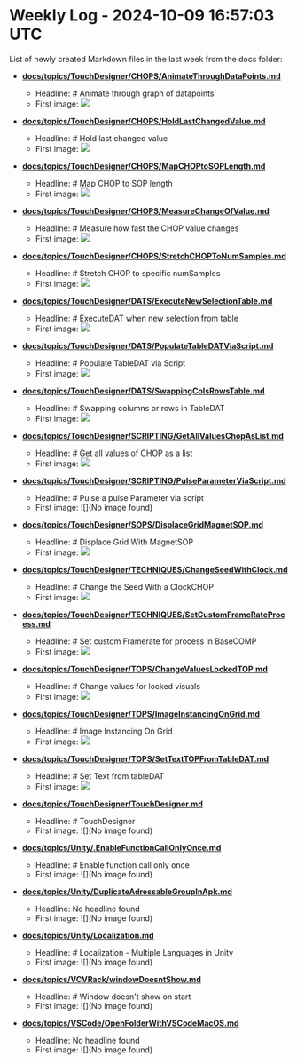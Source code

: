 # Weekly Log - 2024-10-09 16:57:03 UTC

List of newly created Markdown files in the last week from the docs folder:

- **[docs/topics/TouchDesigner/CHOPS/AnimateThroughDataPoints.md](https://github.com/levoxtrip/docs/topics/TouchDesigner/CHOPS/AnimateThroughDataPoints.md)**
  - Headline: # Animate through graph of datapoints
  - First image: ![](./img/AnimateThroughData0.png)

- **[docs/topics/TouchDesigner/CHOPS/HoldLastChangedValue.md](https://github.com/levoxtrip/docs/topics/TouchDesigner/CHOPS/HoldLastChangedValue.md)**
  - Headline: # Hold last changed value
  - First image: ![](./img/HoldLastChangedValue.png)

- **[docs/topics/TouchDesigner/CHOPS/MapCHOPtoSOPLength.md](https://github.com/levoxtrip/docs/topics/TouchDesigner/CHOPS/MapCHOPtoSOPLength.md)**
  - Headline: # Map CHOP to SOP length
  - First image: ![](./img/MapCHOPtoSOPLength.png)

- **[docs/topics/TouchDesigner/CHOPS/MeasureChangeOfValue.md](https://github.com/levoxtrip/docs/topics/TouchDesigner/CHOPS/MeasureChangeOfValue.md)**
  - Headline: # Measure how fast the CHOP value changes
  - First image: ![](./img/MeasureSpeedValChange.png)

- **[docs/topics/TouchDesigner/CHOPS/StretchCHOPToNumSamples.md](https://github.com/levoxtrip/docs/topics/TouchDesigner/CHOPS/StretchCHOPToNumSamples.md)**
  - Headline: # Stretch CHOP to specific numSamples
  - First image: ![](./img/StretchCHOPToNumSamples.png)

- **[docs/topics/TouchDesigner/DATS/ExecuteNewSelectionTable.md](https://github.com/levoxtrip/docs/topics/TouchDesigner/DATS/ExecuteNewSelectionTable.md)**
  - Headline: # ExecuteDAT when new selection from table
  - First image: ![](./img/ExecuteNewSelectionTable0.png)

- **[docs/topics/TouchDesigner/DATS/PopulateTableDATViaScript.md](https://github.com/levoxtrip/docs/topics/TouchDesigner/DATS/PopulateTableDATViaScript.md)**
  - Headline: # Populate TableDAT via Script
  - First image: ![](./img/PopulateTableDATScript.png)

- **[docs/topics/TouchDesigner/DATS/SwappingColsRowsTable.md](https://github.com/levoxtrip/docs/topics/TouchDesigner/DATS/SwappingColsRowsTable.md)**
  - Headline: # Swapping columns or rows in TableDAT
  - First image: ![](./img/SwappingColsRowsTable.png)

- **[docs/topics/TouchDesigner/SCRIPTING/GetAllValuesChopAsList.md](https://github.com/levoxtrip/docs/topics/TouchDesigner/SCRIPTING/GetAllValuesChopAsList.md)**
  - Headline: # Get all values of CHOP as a list
  - First image: ![](./img/getValuesChopAsList.png)

- **[docs/topics/TouchDesigner/SCRIPTING/PulseParameterViaScript.md](https://github.com/levoxtrip/docs/topics/TouchDesigner/SCRIPTING/PulseParameterViaScript.md)**
  - Headline: # Pulse a pulse Parameter via script
  - First image: ![](No image found)

- **[docs/topics/TouchDesigner/SOPS/DisplaceGridMagnetSOP.md](https://github.com/levoxtrip/docs/topics/TouchDesigner/SOPS/DisplaceGridMagnetSOP.md)**
  - Headline: # Displace Grid With MagnetSOP
  - First image: ![](./img/DisplaceGridByMagnet.png)

- **[docs/topics/TouchDesigner/TECHNIQUES/ChangeSeedWithClock.md](https://github.com/levoxtrip/docs/topics/TouchDesigner/TECHNIQUES/ChangeSeedWithClock.md)**
  - Headline: # Change the Seed With a ClockCHOP
  - First image: ![](./img/ChangeSeedWithClock.png)

- **[docs/topics/TouchDesigner/TECHNIQUES/SetCustomFrameRateProcess.md](https://github.com/levoxtrip/docs/topics/TouchDesigner/TECHNIQUES/SetCustomFrameRateProcess.md)**
  - Headline: # Set custom Framerate for process in BaseCOMP
  - First image: ![](./img/SetCustomFrameRate1.png)

- **[docs/topics/TouchDesigner/TOPS/ChangeValuesLockedTOP.md](https://github.com/levoxtrip/docs/topics/TouchDesigner/TOPS/ChangeValuesLockedTOP.md)**
  - Headline: # Change values for locked visuals
  - First image: ![](./img/ChangeVisualsLockedTOP.png)

- **[docs/topics/TouchDesigner/TOPS/ImageInstancingOnGrid.md](https://github.com/levoxtrip/docs/topics/TouchDesigner/TOPS/ImageInstancingOnGrid.md)**
  - Headline: # Image Instancing On Grid
  - First image: ![](./img/ImageInstancingGrid0.png)

- **[docs/topics/TouchDesigner/TOPS/SetTextTOPFromTableDAT.md](https://github.com/levoxtrip/docs/topics/TouchDesigner/TOPS/SetTextTOPFromTableDAT.md)**
  - Headline: # Set Text from tableDAT
  - First image: ![](./img/SetTextTOPFromTableDAT.png)

- **[docs/topics/TouchDesigner/TouchDesigner.md](https://github.com/levoxtrip/docs/topics/TouchDesigner/TouchDesigner.md)**
  - Headline: # TouchDesigner
  - First image: ![](No image found)

- **[docs/topics/Unity/.EnableFunctionCallOnlyOnce.md](https://github.com/levoxtrip/docs/topics/Unity/.EnableFunctionCallOnlyOnce.md)**
  - Headline: # Enable function call only once
  - First image: ![](No image found)

- **[docs/topics/Unity/DuplicateAdressableGroupInApk.md](https://github.com/levoxtrip/docs/topics/Unity/DuplicateAdressableGroupInApk.md)**
  - Headline: No headline found
  - First image: ![](No image found)

- **[docs/topics/Unity/Localization.md](https://github.com/levoxtrip/docs/topics/Unity/Localization.md)**
  - Headline: # Localization - Multiple Languages in Unity
  - First image: ![](No image found)

- **[docs/topics/VCVRack/windowDoesntShow.md](https://github.com/levoxtrip/docs/topics/VCVRack/windowDoesntShow.md)**
  - Headline: # Window doesn't show on start
  - First image: ![](No image found)

- **[docs/topics/VSCode/OpenFolderWithVSCodeMacOS.md](https://github.com/levoxtrip/docs/topics/VSCode/OpenFolderWithVSCodeMacOS.md)**
  - Headline: No headline found
  - First image: ![](No image found)

